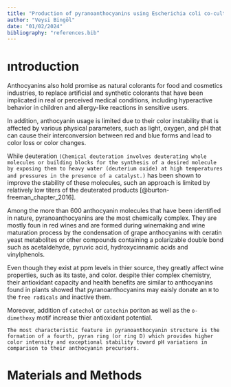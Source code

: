 ```yaml
---
title: "Production of pyranoanthocyanins using Escherichia coli co-cultures"
author: "Veysi Bingöl"
date: "01/02/2024"
bibliography: "references.bib"
---
```


# ıntroduction

Anthocyanins also hold promise as natural colorants for food and cosmetics industries, to replace artificial and synthetic colorants that have been implicated in real or perceived medical conditions, including hyperactive behavior in children and allergy-like reactions in sensitive users.

In addition, anthocyanin usage is limited due to their color instability that is affected by various physical parameters, such as light, oxygen, and pH that can cause their interconversion between red and blue forms and lead to color loss or color changes.

While deuteration `(Chemical deuteration involves deuterating whole molecules or building blocks for the synthesis of a desired molecule by exposing them to heavy water (deuterium oxide) at high temperatures and pressures in the presence of a catalyst.)` has been shown to improve the stability of these molecules, such an approach is limited by relatively low titers of the deuterated products [@burton-freeman_chapter_2016].

Among the more than 600 anthocyanin molecules that have been identified in nature, pyranoanthocyanins are the most chemically complex. They are mostly foun in red wines and are formed during winemaking and wine maturation process by the condensation of grape anthocyanins with ceratin yeast metabolites or other compounds containing a polarizable double bond such as acetaldehyde, pyruvic acid, hydroxycinnamic acids and vinylphenols. 

Even though they exist at ppm levels in thier source, they greatly affect wine properties, such as its taste, and color. despite thier complex chemistry, their antioxidant capacity and health benefits are similar to anthocyanins found in plants showed that pyranoanthocyanins may eaisly donate an `H` to the `free radicals` and inactive them. 

Moreover, addition of `catechol` or `catechin` poriton as well as the `o-dimethoxy` motif increase thier antioxidant potential. 

`The most characteristic feature in pyranoanthocyanin structure is the formation of a fourth, pyran ring (or ring D) which provides higher color intensity and exceptional stability toward pH variations in comparison to their anthocyanin precursors.`

# Materials and Methods


